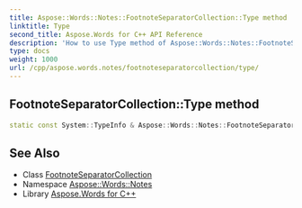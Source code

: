 ```yaml
---
title: Aspose::Words::Notes::FootnoteSeparatorCollection::Type method
linktitle: Type
second_title: Aspose.Words for C++ API Reference
description: 'How to use Type method of Aspose::Words::Notes::FootnoteSeparatorCollection class in C++.'
type: docs
weight: 1000
url: /cpp/aspose.words.notes/footnoteseparatorcollection/type/
---
```

## FootnoteSeparatorCollection::Type method




```cpp
static const System::TypeInfo & Aspose::Words::Notes::FootnoteSeparatorCollection::Type()
```

## See Also

* Class [FootnoteSeparatorCollection](../)
* Namespace [Aspose::Words::Notes](../../)
* Library [Aspose.Words for C++](../../../)
